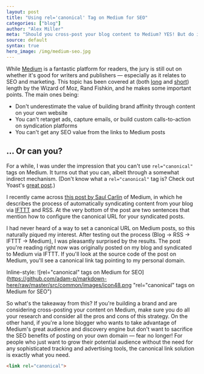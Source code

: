 ```yaml
---
layout: post
title: "Using rel='canonical' Tag on Medium for SEO"
categories: ["blog"]
author: "Alex Miller"
meta: "Should you cross-post your blog content to Medium? YES! But do it the right way using rel='canonical' to maximize your content's SEO value."
source: default
syntax: true
hero_image: /img/medium-seo.jpg
---
```


While [Medium](https://medium.com) is a fantastic platform for readers, the jury is still out on whether it's good for writers and publishers &mdash; especially as it relates to SEO and marketing. This topic has been covered at (both [long](https://moz.com/blog/use-hosted-blog-platforms-seo-content-distribution) and [short](https://twitter.com/randfish/status/668674305065025536)) length by the Wizard of Moz, Rand Fishkin, and he makes some important points. The main ones being:

- Don't underestimate the value of building brand affinity through content on your own website
- You can't retarget ads, capture emails, or build custom calls-to-action on syndication platforms
- You can't get any SEO value from the links to Medium posts

## ... Or can you?

For a while, I was under the impression that you can't use `rel="canonical"` tags on Medium. It turns out that you can, albeit through a somewhat indirect mechanism. (Don't know what a `rel="canonical"` tag is? Check out Yoast's [great post](https://yoast.com/rel-canonical/).)

I recently came across [this post by Saul Carlin](https://medium.com/@saul/creating-medium-stories-via-rss-c2ac93d08288#.x7n4uvdd2) of Medium, in which he describes the process of automatically syndicating content from your blog via [IFTTT](https://ifttt.com/) and RSS. At the very bottom of the post are two sentences that mention how to configure the canonical URL for your syndicated posts. 

I had never heard of a way to set a canonical URL on Medium posts, so this naturally piqued my interest. After testing out the process (Blog → RSS → IFTTT → Medium), I was pleasantly surprised by the results. The post you're reading right now was originally posted on my blog and syndicated to Medium via IFTTT. If you'll look at the source code of the post on Medium, you'll see a canonical link tag pointing to my personal domain. 

Inline-style: 
![rel="canonical" tags on Medium for SEO](https://github.com/adam-p/markdown-here/raw/master/src/common/images/icon48.png "rel="canonical" tags on Medium for SEO")


So what's the takeaway from this? If you're building a brand and are considering cross-posting your content on Medium, make sure you do all your research and consider all the pros and cons of this strategy. On the other hand, if you're a lone blogger who wants to take advantage of Medium's great audience and discovery engine but don't want to sacrifice the SEO benefits of posting on your own domain &mdash; fear no longer! For people who just want to grow their potential audience without the need for any sophisticated tracking and advertising tools, the canonical link solution is exactly what you need. 

```html
<link rel="canonical">
```
